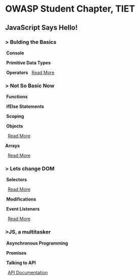# OWASP Student Chapter, TIET

## JavaScript Says Hello!

### > Bulding the Basics

**&nbsp;Console**

**&nbsp;Primitive Data Types**

**&nbsp;Operators**
&nbsp;&nbsp;[Read More](https://developer.mozilla.org/en-US/docs/Web/JavaScript/Guide/Expressions_and_Operators)

### > Not So Basic Now

**&nbsp;Functions**

**&nbsp;ifElse Statements**

**&nbsp;Scoping**

**&nbsp;Objects**

&nbsp;&nbsp;[Read More](https://developer.mozilla.org/en-US/docs/Web/JavaScript/Reference/Global_Objects/Object)

**Arrays**

&nbsp;&nbsp;[Read More](https://developer.mozilla.org/en-US/docs/Web/JavaScript/Reference/Global_Objects/Array)

### > Lets change DOM

**&nbsp;Selectors**

&nbsp;&nbsp;[Read More](https://www.w3schools.com/cssref/css_selectors.asp)

**&nbsp;Modifications**

**&nbsp;Event Listeners**

&nbsp;&nbsp;[Read More](https://www.w3schools.com/jsref/dom_obj_event.asp)

### >JS, a multitasker

**&nbsp;Asynchronous Programming**

**&nbsp;Promises**

**&nbsp;Talking to API**

&nbsp;&nbsp;[API Documentation](https://rickandmortyapi.com/documentation/#character)
